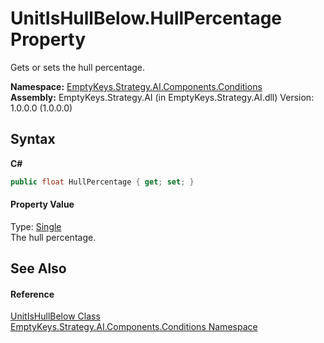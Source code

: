 # UnitIsHullBelow.HullPercentage Property 
 

Gets or sets the hull percentage.

**Namespace:**&nbsp;<a href="N_EmptyKeys_Strategy_AI_Components_Conditions">EmptyKeys.Strategy.AI.Components.Conditions</a><br />**Assembly:**&nbsp;EmptyKeys.Strategy.AI (in EmptyKeys.Strategy.AI.dll) Version: 1.0.0.0 (1.0.0.0)

## Syntax

**C#**<br />
``` C#
public float HullPercentage { get; set; }
```


#### Property Value
Type: <a href="http://msdn2.microsoft.com/en-us/library/3www918f" target="_blank">Single</a><br />The hull percentage.

## See Also


#### Reference
<a href="T_EmptyKeys_Strategy_AI_Components_Conditions_UnitIsHullBelow">UnitIsHullBelow Class</a><br /><a href="N_EmptyKeys_Strategy_AI_Components_Conditions">EmptyKeys.Strategy.AI.Components.Conditions Namespace</a><br />